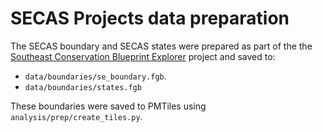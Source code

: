 # SECAS Projects data preparation

The SECAS boundary and SECAS states were prepared as part of the the [Southeast Conservation Blueprint Explorer](https://github.com/astutespruce/secas-blueprint) project and
saved to:

- `data/boundaries/se_boundary.fgb`.
- `data/boundaries/states.fgb`

These boundaries were saved to PMTiles using `analysis/prep/create_tiles.py`.
